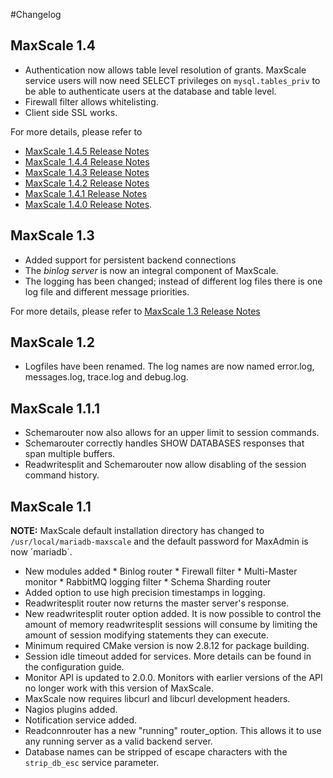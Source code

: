 #Changelog

## MaxScale 1.4
* Authentication now allows table level resolution of grants. MaxScale service
  users will now need SELECT privileges on `mysql.tables_priv` to be able to
  authenticate users at the database and table level.
* Firewall filter allows whitelisting.
* Client side SSL works.

For more details, please refer to
* [MaxScale 1.4.5 Release Notes](Release-Notes/MaxScale-1.4.5-Release-Notes.md)
* [MaxScale 1.4.4 Release Notes](Release-Notes/MaxScale-1.4.4-Release-Notes.md)
* [MaxScale 1.4.3 Release Notes](Release-Notes/MaxScale-1.4.3-Release-Notes.md)
* [MaxScale 1.4.2 Release Notes](Release-Notes/MaxScale-1.4.2-Release-Notes.md)
* [MaxScale 1.4.1 Release Notes](Release-Notes/MaxScale-1.4.1-Release-Notes.md)
* [MaxScale 1.4.0 Release Notes](Release-Notes/MaxScale-1.4.0-Release-Notes.md).

## MaxScale 1.3
* Added support for persistent backend connections
* The *binlog server* is now an integral component of MaxScale.
* The logging has been changed; instead of different log files there is one log file and different message priorities.

For more details, please refer to [MaxScale 1.3 Release Notes](Release-Notes/MaxScale-1.3.0-Release-Notes.md)

## MaxScale 1.2
* Logfiles have been renamed. The log names are now named error.log, messages.log, trace.log and debug.log.

## MaxScale 1.1.1

* Schemarouter now also allows for an upper limit to session commands.
* Schemarouter correctly handles SHOW DATABASES responses that span multiple buffers.
* Readwritesplit and Schemarouter now allow disabling of the session command history.

## MaxScale 1.1

**NOTE:** MaxScale default installation directory has changed to `/usr/local/mariadb-maxscale` and the default password for MaxAdmin is now ´mariadb´.

* New modules added
      * Binlog router
      * Firewall filter
      * Multi-Master monitor
      * RabbitMQ logging filter
      * Schema Sharding router
* Added option to use high precision timestamps in logging.
* Readwritesplit router now returns the master server's response.
* New readwritesplit router option added. It is now possible to control the amount of memory readwritesplit sessions will consume by limiting the amount of session modifying statements they can execute.
* Minimum required CMake version is now 2.8.12 for package building.
* Session idle timeout added for services. More details can be found in the configuration guide.
* Monitor API is updated to 2.0.0. Monitors with earlier versions of the API no longer work with this version of MaxScale.
* MaxScale now requires libcurl and libcurl development headers.
* Nagios plugins added.
* Notification service added.
* Readconnrouter has a new "running" router_option. This allows it to use any running server as a valid backend server.
* Database names can be stripped of escape characters with the `strip_db_esc` service parameter.
